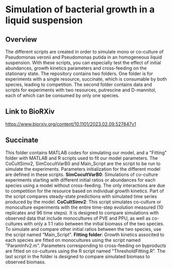 # Simulation of bacterial growth in a liquid suspension

## Overview

The different scripts are created in order to simulate mono or co-culture of Pseudomonas veronii and Pseudomonas putida in an homogeneous liquid suspension. With these scripts, you can especially test the effect of initial abundances, growth kinetics parameters and cross-feeding on the stationary state. 
The repository contains two folders. One folder is for experiments with a single resource, succinate, which is consumable by both species, leading to competition. The second folder contains data and scripts for experiments with two resources, putrescine and D-mannitol, each of which can be consumed by only one species.

## Link to BioRXiv

https://www.biorxiv.org/content/10.1101/2023.02.09.527847v1


## Succinate

This folder contains MATLAB codes for simulating our model, and a "Fitting" folder with MATLAB and R scripts used to fit our model parameters. The CoCultSimv2, SimCocultVarB0 and Main_Script are the script to be run to simulate the experiments. Parameters initialization for the different model are defined in these scripts.
**SimCocultVarB0**: Simulations of co-culture experiments starting with different initial ratios or abundances for each species using a model without cross-feeding. The only interactions are due to competition for the resource based on individual growth kinetics. Part of the script compares steady-state predictions with simulated time series produced by the model.
**CoCultSimv2**: This script simulates co-culture or monoculture experiments with the entire time-step evolution measured (10 replicates and 96 time steps). It is designed to compare simulations with observed data that include monocultures of PVE and PPU, as well as co-cultures with only a 1:1 ratio between the initial biomass of the two species. To simulate and compare other initial ratios between the two species, use the script named "Main_Script".
**Fitting folder**: Growth kinetics associted to each species are fitted on monocultures using the script named "ParamInfv2.m". Parameters corresponding to cross-feeding on byproducts are fitted on co-cultures using the R script named "ThresholdFitting.R". The last script in the folder is designed to compare simulated biomass to observed biomass.
